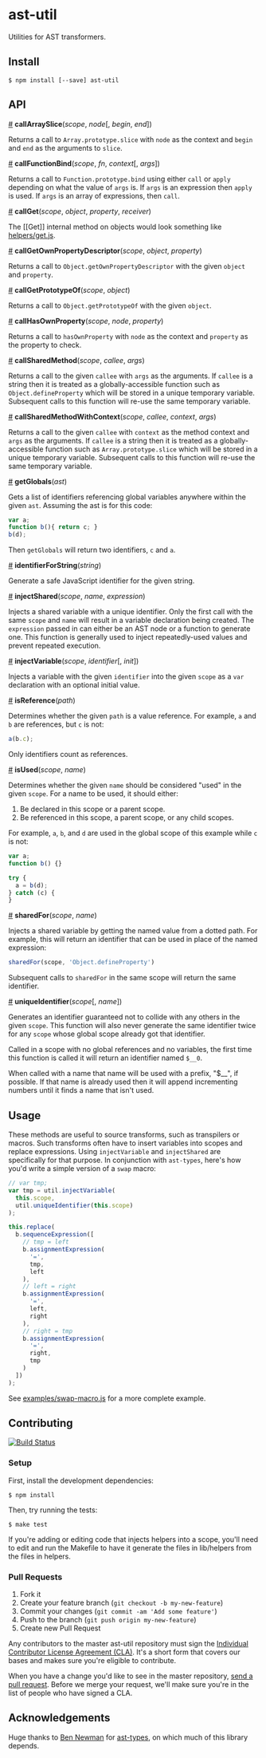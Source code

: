 # ast-util

Utilities for AST transformers.

## Install

```
$ npm install [--save] ast-util
```

## API

<a name="callArraySlice" href="#wiki-callArraySlice">#</a> <b>callArraySlice</b>(<i>scope</i>, <i>node</i>[, <i>begin</i>, <i>end</i>])

Returns a call to `Array.prototype.slice` with `node` as the context and
`begin` and `end` as the arguments to `slice`.


<a name="callFunctionBind" href="#wiki-callFunctionBind">#</a> <b>callFunctionBind</b>(<i>scope</i>, <i>fn</i>, <i>context</i>[, <i>args</i>])

Returns a call to `Function.prototype.bind` using either `call` or `apply`
depending on what the value of `args` is. If `args` is an expression then
`apply` is used. If `args` is an array of expressions, then `call`.


<a name="callGet" href="#wiki-callGet">#</a> <b>callGet</b>(<i>scope</i>, <i>object</i>, <i>property</i>, <i>receiver</i>)

The [[Get]] internal method on objects would look something like
[helpers/get.js](helpers/get.js).


<a name="callGetOwnPropertyDescriptor" href="#wiki-callGetOwnPropertyDescriptor">#</a> <b>callGetOwnPropertyDescriptor</b>(<i>scope</i>, <i>object</i>, <i>property</i>)

Returns a call to `Object.getOwnPropertyDescriptor` with the given `object` and
`property`.


<a name="callGetPrototypeOf" href="#wiki-callGetPrototypeOf">#</a> <b>callGetPrototypeOf</b>(<i>scope</i>, <i>object</i>)

Returns a call to `Object.getPrototypeOf` with the given `object`.


<a name="callHasOwnProperty" href="#wiki-callHasOwnProperty">#</a> <b>callHasOwnProperty</b>(<i>scope</i>, <i>node</i>, <i>property</i>)

Returns a call to `hasOwnProperty` with `node` as the context and `property` as
the property to check.


<a name="callSharedMethod" href="#wiki-callSharedMethod">#</a> <b>callSharedMethod</b>(<i>scope</i>, <i>callee</i>, <i>args</i>)

Returns a call to the given `callee` with `args` as the arguments. If `callee`
is a string then it is treated as a globally-accessible function such as
`Object.defineProperty` which will be stored in a unique temporary variable.
Subsequent calls to this function will re-use the same temporary variable.


<a name="callSharedMethodWithContext" href="#wiki-callSharedMethodWithContext">#</a> <b>callSharedMethodWithContext</b>(<i>scope</i>, <i>callee</i>, <i>context</i>, <i>args</i>)

Returns a call to the given `callee` with `context` as the method context and
`args` as the arguments. If `callee` is a string then it is treated as a
globally-accessible function such as `Array.prototype.slice` which will be
stored in a unique temporary variable. Subsequent calls to this function will
re-use the same temporary variable.


<a name="getGlobals" href="#wiki-getGlobals">#</a> <b>getGlobals</b>(<i>ast</i>)

Gets a list of identifiers referencing global variables anywhere within the
given `ast`. Assuming the ast is for this code:

```js
var a;
function b(){ return c; }
b(d);
```

Then `getGlobals` will return two identifiers, `c` and `a`.


<a name="identifierForString" href="#wiki-identifierForString">#</a> <b>identifierForString</b>(<i>string</i>)

Generate a safe JavaScript identifier for the given string.


<a name="injectShared" href="#wiki-injectShared">#</a> <b>injectShared</b>(<i>scope</i>, <i>name</i>, <i>expression</i>)

Injects a shared variable with a unique identifier. Only the first call with
the same `scope` and `name` will result in a variable declaration being
created. The `expression` passed in can either be an AST node or a function to
generate one. This function is generally used to inject repeatedly-used values
and prevent repeated execution.


<a name="injectVariable" href="#wiki-injectVariable">#</a> <b>injectVariable</b>(<i>scope</i>, <i>identifier</i>[, <i>init</i>])

Injects a variable with the given `identifier` into the given `scope` as a
`var` declaration with an optional initial value.


<a name="isReference" href="#wiki-isReference">#</a> <b>isReference</b>(<i>path</i>)

Determines whether the given `path` is a value reference. For example, `a` and
`b` are references, but `c` is not:

```js
a(b.c);
```

Only identifiers count as references.


<a name="isUsed" href="#wiki-isUsed">#</a> <b>isUsed</b>(<i>scope</i>, <i>name</i>)

Determines whether the given `name` should be considered "used" in the given
`scope`. For a name to be used, it should either:

  1. Be declared in this scope or a parent scope.
  2. Be referenced in this scope, a parent scope, or any child scopes.

For example, `a`, `b`, and `d` are used in the global scope of this example
while `c` is not:

```js
var a;
function b() {}

try {
  a = b(d);
} catch (c) {
}
```


<a name="sharedFor" href="#wiki-sharedFor">#</a> <b>sharedFor</b>(<i>scope</i>, <i>name</i>)

Injects a shared variable by getting the named value from a dotted path. For
example, this will return an identifier that can be used in place of the named
expression:

```js
sharedFor(scope, 'Object.defineProperty')
```

Subsequent calls to `sharedFor` in the same scope will return the same
identifier.


<a name="uniqueIdentifier" href="#wiki-uniqueIdentifier">#</a> <b>uniqueIdentifier</b>(<i>scope</i>[, <i>name</i>])

Generates an identifier guaranteed not to collide with any others in the given
`scope`. This function will also never generate the same identifier twice for
any `scope` whose global scope already got that identifier.

Called in a scope with no global references and no variables, the first time
this function is called it will return an identifier named `$__0`.

When called with a name that name will be used with a prefix, "$\_\_", if
possible. If that name is already used then it will append incrementing numbers
until it finds a name that isn't used.


## Usage

These methods are useful to source transforms, such as transpilers or macros.
Such transforms often have to insert variables into scopes and replace
expressions. Using `injectVariable` and `injectShared` are specifically for
that purpose. In conjunction with `ast-types`, here's how you'd write a simple
version of a `swap` macro:

```js
// var tmp;
var tmp = util.injectVariable(
  this.scope,
  util.uniqueIdentifier(this.scope)
);

this.replace(
  b.sequenceExpression([
    // tmp = left
    b.assignmentExpression(
      '=',
      tmp,
      left
    ),
    // left = right
    b.assignmentExpression(
      '=',
      left,
      right
    ),
    // right = tmp
    b.assignmentExpression(
      '=',
      right,
      tmp
    )
  ])
);
```

See [examples/swap-macro.js](examples/swap-macro.js) for a more complete
example.

## Contributing

[![Build Status](https://travis-ci.org/square/ast-util.png?branch=master)](https://travis-ci.org/square/ast-util)


### Setup

First, install the development dependencies:

```
$ npm install
```

Then, try running the tests:

```
$ make test
```

If you're adding or editing code that injects helpers into a scope, you'll need
to edit and run the Makefile to have it generate the files in lib/helpers from
the files in helpers.


### Pull Requests

1. Fork it
2. Create your feature branch (`git checkout -b my-new-feature`)
3. Commit your changes (`git commit -am 'Add some feature'`)
4. Push to the branch (`git push origin my-new-feature`)
5. Create new Pull Request

Any contributors to the master ast-util repository must sign the [Individual
Contributor License Agreement (CLA)][cla].  It's a short form that covers our
bases and makes sure you're eligible to contribute.

[cla]: https://spreadsheets.google.com/spreadsheet/viewform?formkey=dDViT2xzUHAwRkI3X3k5Z0lQM091OGc6MQ&ndplr=1

When you have a change you'd like to see in the master repository, [send a pull
request](https://github.com/square/ast-utils/pulls). Before we merge your
request, we'll make sure you're in the list of people who have signed a CLA.


## Acknowledgements

Huge thanks to [Ben Newman][benjamn] for [ast-types][ast-types], on which much
of this library depends.

[benjamn]: https://github.com/benjamn
[ast-types]: https://github.com/benjamn/ast-types

